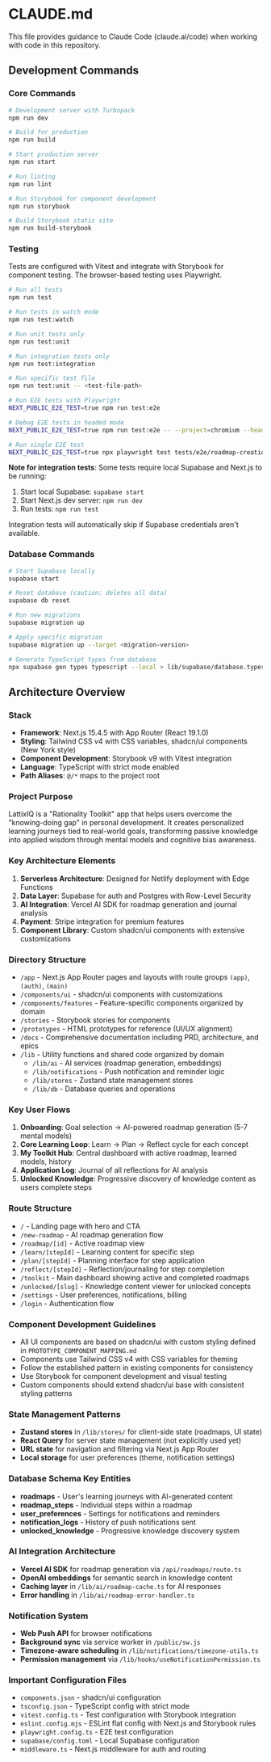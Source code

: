 # CLAUDE.md

This file provides guidance to Claude Code (claude.ai/code) when working with code in this repository.

## Development Commands

### Core Commands

```bash
# Development server with Turbopack
npm run dev

# Build for production
npm run build

# Start production server
npm run start

# Run linting
npm run lint

# Run Storybook for component development
npm run storybook

# Build Storybook static site
npm run build-storybook
```

### Testing

Tests are configured with Vitest and integrate with Storybook for component testing. The browser-based testing uses Playwright.

```bash
# Run all tests
npm run test

# Run tests in watch mode
npm run test:watch

# Run unit tests only
npm run test:unit

# Run integration tests only
npm run test:integration

# Run specific test file
npm run test:unit -- <test-file-path>

# Run E2E tests with Playwright
NEXT_PUBLIC_E2E_TEST=true npm run test:e2e

# Debug E2E tests in headed mode
NEXT_PUBLIC_E2E_TEST=true npm run test:e2e -- --project=chromium --headed

# Run single E2E test
NEXT_PUBLIC_E2E_TEST=true npx playwright test tests/e2e/roadmap-creation.spec.ts -g "should successfully create a roadmap"
```

**Note for integration tests**: Some tests require local Supabase and Next.js to be running:

1. Start local Supabase: `supabase start`
2. Start Next.js dev server: `npm run dev`
3. Run tests: `npm run test`

Integration tests will automatically skip if Supabase credentials aren't available.

### Database Commands

```bash
# Start Supabase locally
supabase start

# Reset database (caution: deletes all data)
supabase db reset

# Run new migrations
supabase migration up

# Apply specific migration
supabase migration up --target <migration-version>

# Generate TypeScript types from database
npx supabase gen types typescript --local > lib/supabase/database.types.ts
```

## Architecture Overview

### Stack

- **Framework**: Next.js 15.4.5 with App Router (React 19.1.0)
- **Styling**: Tailwind CSS v4 with CSS variables, shadcn/ui components (New York style)
- **Component Development**: Storybook v9 with Vitest integration
- **Language**: TypeScript with strict mode enabled
- **Path Aliases**: `@/*` maps to the project root

### Project Purpose

LattixIQ is a "Rationality Toolkit" app that helps users overcome the "knowing-doing gap" in personal development. It creates personalized learning journeys tied to real-world goals, transforming passive knowledge into applied wisdom through mental models and cognitive bias awareness.

### Key Architecture Elements

1. **Serverless Architecture**: Designed for Netlify deployment with Edge Functions
2. **Data Layer**: Supabase for auth and Postgres with Row-Level Security
3. **AI Integration**: Vercel AI SDK for roadmap generation and journal analysis
4. **Payment**: Stripe integration for premium features
5. **Component Library**: Custom shadcn/ui components with extensive customizations

### Directory Structure

- `/app` - Next.js App Router pages and layouts with route groups `(app)`, `(auth)`, `(main)`
- `/components/ui` - shadcn/ui components with customizations
- `/components/features` - Feature-specific components organized by domain
- `/stories` - Storybook stories for components
- `/prototypes` - HTML prototypes for reference (UI/UX alignment)
- `/docs` - Comprehensive documentation including PRD, architecture, and epics
- `/lib` - Utility functions and shared code organized by domain
  - `/lib/ai` - AI services (roadmap generation, embeddings)
  - `/lib/notifications` - Push notification and reminder logic
  - `/lib/stores` - Zustand state management stores
  - `/lib/db` - Database queries and operations

### Key User Flows

1. **Onboarding**: Goal selection → AI-powered roadmap generation (5-7 mental models)
2. **Core Learning Loop**: Learn → Plan → Reflect cycle for each concept
3. **My Toolkit Hub**: Central dashboard with active roadmap, learned models, history
4. **Application Log**: Journal of all reflections for AI analysis
5. **Unlocked Knowledge**: Progressive discovery of knowledge content as users complete steps

### Route Structure

- `/` - Landing page with hero and CTA
- `/new-roadmap` - AI roadmap generation flow
- `/roadmap/[id]` - Active roadmap view
- `/learn/[stepId]` - Learning content for specific step
- `/plan/[stepId]` - Planning interface for step application
- `/reflect/[stepId]` - Reflection/journaling for step completion
- `/toolkit` - Main dashboard showing active and completed roadmaps
- `/unlocked/[slug]` - Knowledge content viewer for unlocked concepts
- `/settings` - User preferences, notifications, billing
- `/login` - Authentication flow

### Component Development Guidelines

- All UI components are based on shadcn/ui with custom styling defined in `PROTOTYPE_COMPONENT_MAPPING.md`
- Components use Tailwind CSS v4 with CSS variables for theming
- Follow the established pattern in existing components for consistency
- Use Storybook for component development and visual testing
- Custom components should extend shadcn/ui base with consistent styling patterns

### State Management Patterns

- **Zustand stores** in `/lib/stores/` for client-side state (roadmaps, UI state)
- **React Query** for server state management (not explicitly used yet)
- **URL state** for navigation and filtering via Next.js App Router
- **Local storage** for user preferences (theme, notification settings)

### Database Schema Key Entities

- **roadmaps** - User's learning journeys with AI-generated content
- **roadmap_steps** - Individual steps within a roadmap
- **user_preferences** - Settings for notifications and reminders
- **notification_logs** - History of push notifications sent
- **unlocked_knowledge** - Progressive knowledge discovery system

### AI Integration Architecture

- **Vercel AI SDK** for roadmap generation via `/api/roadmaps/route.ts`
- **OpenAI embeddings** for semantic search in knowledge content
- **Caching layer** in `/lib/ai/roadmap-cache.ts` for AI responses
- **Error handling** in `/lib/ai/roadmap-error-handler.ts`

### Notification System

- **Web Push API** for browser notifications
- **Background sync** via service worker in `/public/sw.js`
- **Timezone-aware scheduling** in `/lib/notifications/timezone-utils.ts`
- **Permission management** via `/lib/hooks/useNotificationPermission.ts`

### Important Configuration Files

- `components.json` - shadcn/ui configuration
- `tsconfig.json` - TypeScript config with strict mode
- `vitest.config.ts` - Test configuration with Storybook integration
- `eslint.config.mjs` - ESLint flat config with Next.js and Storybook rules
- `playwright.config.ts` - E2E test configuration
- `supabase/config.toml` - Local Supabase configuration
- `middleware.ts` - Next.js middleware for auth and routing
